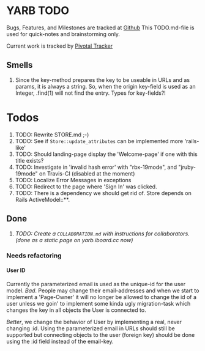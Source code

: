 <div id='page-index'></div>

# YARB TODO

Bugs, Features, and Milestones are tracked at
[Github](https://github.com/iboard/yarb/issues)
This TODO.md-file is used for quick-notes and brainstorming only.

Current work is tracked by [Pivotal Tracker](https://www.pivotaltracker.com/s/projects/891652)

## Smells

1. Since the key-method prepares the key to be useable in URLs and as
   params, it is always a string. So, when the origin key-field is used
   as an Integer, .find(1) will not find the entry. Types for
   key-fields?!


# Todos

1. TODO: Rewrite STORE.md ;-)
1. TODO: See if `Store::update_attributes` can be implemented more 'rails-like'
1. TODO: Should landing-page display the 'Welcome-page' if one with this
         title exists?
1. TODO: Investigate in 'invalid hash error' with "rbx-19mode", and
         "jruby-19mode" on Travis-CI (disabled at the moment)
1. TODO: Localize Error Messages in exceptions
1. TODO: Redirect to the page where 'Sign In' was clicked.
1. TODO: There is a dependency we should get rid of. Store depends on
         Rails ActiveModel::**.

## Done
1. _TODO: Create a `COLLABORATION.md` with instructions for
         collaborators. (done as a static page on yarb.iboard.cc now)_

### Needs refactoring

#### User ID

Currently the parameterized email is used as the unique-id for the user
model. _Bad_. People may change their email-addresses and when we start
to implement a 'Page-Owner' it will no longer be allowed to change the
id of a user unless we goin' to implement some kinda ugly migration-task
which changes the key in all objects the User is connected to.

_Better_, we change the behavior of User by implementing a real, never
changing :id. Using the parameterized email in URLs should still be
supported but connecting objects to the user (foreign key) should be
done using the :id field instead of the email-key.

